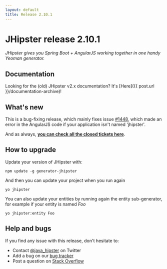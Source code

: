 ```yaml
---
layout: default
title: Release 2.10.1
---
```


JHipster release 2.10.1
==================

*JHipster gives you Spring Boot + AngularJS working together in one handy Yeoman generator.*

Documentation
----------

Looking for the (old) JHipster v2.x documentation? It's [Here]({{ post.url }}/documentation-archive)!

What's new
----------

This is a bug-fixing release, which mainly fixes issue [#1448](https://github.com/jhipster/generator-jhipster/issues/1448), which made an error in the AngularJS code if your application isn't named 'jhipster'.

And as always, __[you can check all the closed tickets here](https://github.com/jhipster/generator-jhipster/issues?q=milestone%3A2.10.1+is%3Aclosed)__.

How to upgrade
------------

Update your version of JHipster with:

```
npm update -g generator-jhipster
```

And then you can update your project when you run again

```
yo jhipster
```

You can also update your entities by running again the entity sub-generator, for example if your entity is named _Foo_

```
yo jhipster:entity Foo
```

Help and bugs
--------------

If you find any issue with this release, don't hesitate to:

- Contact [@java_hipster](https://twitter.com/java_hipster) on Twitter
- Add a bug on our [bug tracker](https://github.com/jhipster/generator-jhipster/issues?state=open)
- Post a question on [Stack Overflow](http://stackoverflow.com/tags/jhipster/info)
